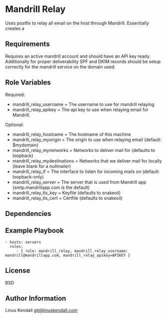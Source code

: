 Mandrill Relay
=========

Uses postfix to relay all email on the host through Mandrill. Essentially creates a 

Requirements
------------

Requires an active mandrill account and should have an API key ready. Additionally for proper deliverability SPF and DKIM records should be setup correctly for the mandrill service on the domain used.

Role Variables
--------------

Required:
- mandrill\_relay\_username = The username to use for mandrill relaying
- mandrill\_relay\_apikey = The api key to use when relaying email for Mandrill.

Optional: 
- mandrill\_relay\_hostname = The hostname of this machine
- mandrill\_relay\_myorigin = The origin to use when relaying email (default: $mydomain)
- mandrill\_relay\_mynetworks = Networks to deliver mail for (defaults to loopback)
- mandrill\_relay\_mydestinations = Networks that we deliver mail for locally (leave blank for a nullmailer)
- mandrill\_relay\_if = The interface to listen for incoming mails on (default: loopback-only)
- mandrill\_relay\_server = The server that is used from Mandrill app (smtp.mandrillapp.com is the default)
- mandrill\_relay\_tls\_key = Keyfile (defaults to snakeoil)
- mandrill\_relay\_tls\_cert = Certfile (defaults to snakeoil)

Dependencies
------------

Example Playbook
----------------

    - hosts: servers
      roles:
         - { role: mandrill_relay, mandrill_relay_username: mandrill@mandrillapp.com, mandrill_relay_apikey=APIKEY }

License
-------

BSD

Author Information
------------------

Linus Kendall <git@linuskendall.com>
